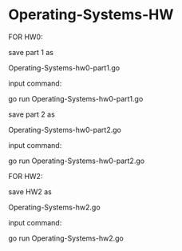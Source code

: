 # Operating-Systems-HW

FOR HW0:

save part 1 as 

Operating-Systems-hw0-part1.go

input command:

go run Operating-Systems-hw0-part1.go

save part 2 as 

Operating-Systems-hw0-part2.go

input command:

go run Operating-Systems-hw0-part2.go


FOR HW2:

save HW2 as 

Operating-Systems-hw2.go


input command:

go run Operating-Systems-hw2.go